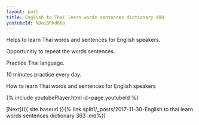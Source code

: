 ```yaml
---
layout: post
title: English to Thai learn words sentences dictionary 400 
youtubeId: NDoiBRkd68o
---
```

 
 
Helps to learn Thai words and sentences for English speakers.

Opportunitiy to repeat the words sentences. 

Practice Thai language. 
 
10 minutes practice every day. 
 
How to learn Thai words and sentences for English speakers 
 
{% include youtubePlayer.html id=page.youtubeId %}
 
 
[Next]({{ site.baseurl }}{% link  split1/_posts/2017-11-30-English to thai learn words sentences dictionary 363 .md%})
 
